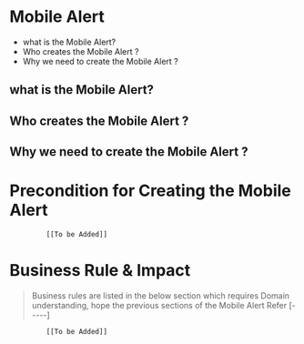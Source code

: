 # Mobile Alert

* what is the Mobile Alert?
* Who creates the Mobile Alert ?
* Why we need to create the Mobile Alert ? 



## what is the Mobile Alert?

## Who creates the Mobile Alert ?

## Why we need to create the Mobile Alert ? 


# Precondition for Creating the Mobile Alert




             [[To be Added]]
 




# Business Rule & Impact 

> Business rules are listed in the below section which requires Domain understanding, hope the previous sections of the Mobile Alert Refer [-----]


             [[To be Added]]
 


